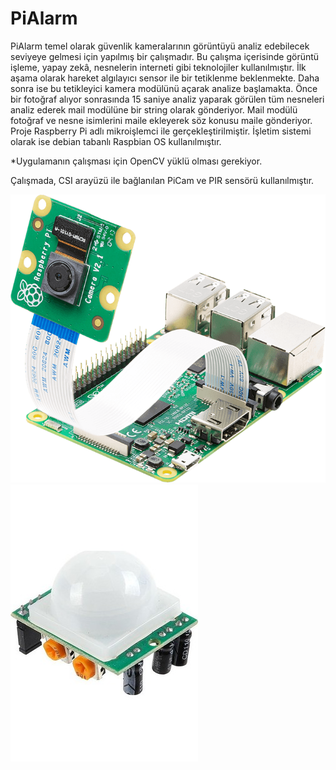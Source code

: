 # PiAlarm
PiAlarm temel olarak güvenlik kameralarının görüntüyü analiz edebilecek seviyeye gelmesi için yapılmış bir çalışmadır. 
Bu çalışma içerisinde görüntü işleme, yapay zekâ, nesnelerin interneti gibi teknolojiler kullanılmıştır.
İlk aşama olarak hareket algılayıcı sensor ile bir tetiklenme beklenmekte. Daha sonra ise bu tetikleyici kamera modülünü açarak analize başlamakta. Önce bir fotoğraf alıyor sonrasında 15 saniye analiz yaparak görülen tüm nesneleri analiz ederek mail modülüne bir string olarak gönderiyor. Mail modülü fotoğraf ve nesne isimlerini maile ekleyerek söz konusu maile gönderiyor.
Proje Raspberry Pi adlı mikroişlemci ile gerçekleştirilmiştir. İşletim sistemi olarak ise debian tabanlı Raspbian OS kullanılmıştır.

*Uygulamanın çalışması için OpenCV yüklü olması gerekiyor.

Çalışmada, CSI arayüzü ile bağlanılan PiCam ve PIR sensörü kullanılmıştır.

![](https://github.com/FurkanDemiray/PiAlarm/blob/master/picam.png)
![](https://github.com/FurkanDemiray/PiAlarm/blob/master/pir.jpg)
